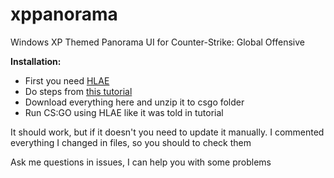 # xppanorama
Windows XP Themed Panorama UI for Counter-Strike: Global Offensive

**Installation:**
- First you need [HLAE](https://www.advancedfx.org/download/)
- Do steps from [this tutorial](https://github.com/advancedfx/advancedfx/wiki/How-to-change-Panorama-UI)
- Download everything here and unzip it to csgo folder
- Run CS:GO using HLAE like it was told in tutorial

It should work, but if it doesn't you need to update it manually.
I commented everything I changed in files, so you should to check them

Ask me questions in issues, I can help you with some problems
